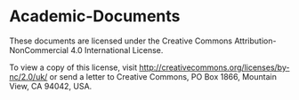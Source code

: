 # Academic-Documents

These documents are licensed under the Creative Commons Attribution-NonCommercial 4.0 International License.

To view a copy of this license, visit http://creativecommons.org/licenses/by-nc/2.0/uk/ or send a letter to Creative Commons, PO Box 1866, Mountain View, CA 94042, USA.


